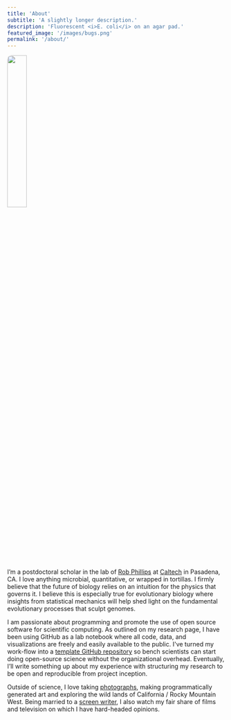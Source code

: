 ```yaml
---
title: 'About'
subtitle: 'A slightly longer description.'
description: 'Fluorescent <i>E. coli</i> on an agar pad.'
featured_image: '/images/bugs.png'
permalink: '/about/'
---
```


<img style="width: 30%; border-radius: 10px; border: 0px solid;" src="{{site.baseurl}}/images/jericocoara.jpg" />

I’m a postdoctoral scholar in the lab of [Rob Phillips](https://rpgroup.caltech.edu) at [Caltech](https://caltech.edu) in Pasadena, CA. I love anything microbial, quantitative, or wrapped in
tortillas. I firmly believe that the future of biology relies on an intuition
for the physics that governs it. I believe this is especially true for
evolutionary biology where insights from statistical mechanics will help shed
light on the fundamental evolutionary processes that sculpt genomes.

I am passionate about programming and promote the use of open source software
for scientific computing. As outlined on my research page, I have been using
GitHub as a lab notebook where all code, data, and visualizations are freely
and easily available to the public. I've turned my work-flow into a [template GitHub repository](https://github.com/gchure/reproducible_research) so bench scientists can start doing open-source
science without the organizational overhead. Eventually, I’ll write something
up about my experience with structuring my research to be open and
reproducible from project inception.

Outside of science, I love taking [photographs](https://gchure.github.io/photography), making programmatically
generated art and exploring the wild lands of California / Rocky Mountain
West. Being married to a [screen writer](https://barbarasoares.com), I also watch my fair share of films
and television on which I have hard-headed opinions.
